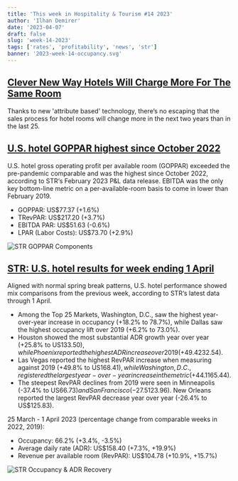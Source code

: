 ```yaml
---
title: 'This week in Hospitality & Tourism #14 2023'
author: 'Ilhan Demirer'
date: '2023-04-07'
draft: false
slug: 'week-14-2023'
tags: ['rates', 'profitability', 'news', 'str']
banner: '2023-week-14-occupancy.svg'
---
```


## [Clever New Way Hotels Will Charge More For The Same Room](https://www.hotelnewsresource.com/article125759.html)

Thanks to new 'attribute based' technology, there’s no escaping that the sales process for hotel rooms will change more in the next two years than in the last 25.

## [U.S. hotel GOPPAR highest since October 2022](https://str.com/press-release/us-hotel-goppar-highest-october-2022)

U.S. hotel gross operating profit per available room (GOPPAR) exceeded the pre-pandemic comparable and was the highest since October 2022, according to STR‘s February 2023 P&L data release. EBITDA was the only key bottom-line metric on a per-available-room basis to come in lower than February 2019.

- GOPPAR: US$77.37 (+1.6%)
- TRevPAR: US$217.20 (+3.7%)
- EBITDA PAR: US$51.63 (-0.6%)
- LPAR (Labor Costs): US$73.70 (+2.9%)

![STR GOPPAR Components](/images/blogimages/2023-week-14-occupancy-GOPPAR.png)

## [STR: U.S. hotel results for week ending 1 April](https://str.com/press-release/str-us-hotel-results-week-ending-1-april)

Aligned with normal spring break patterns, U.S. hotel performance showed mix comparisons from the previous week, according to STR‘s latest data through 1 April.

- Among the Top 25 Markets, Washington, D.C., saw the highest year-over-year increase in occupancy (+18.2% to 78.7%), while Dallas saw the highest occupancy lift over 2019 (+6.2% to 73.0%).
- Houston showed the most substantial ADR growth year over year (+25.8% to US$133.50), while Phoenix reported the highest ADR increase over 2019 (+49.4% to US$232.54).
- Las Vegas reported the highest RevPAR increase when measuring against 2019 (+49.8% to US$168.41), while Washington, D.C., registered the largest year-over-year increase in the metric (+44.1% to US$165.44).
- The steepest RevPAR declines from 2019 were seen in Minneapolis (-37.4% to US$66.73) and San Francisco (-27.5% to US$123.96). New Orleans reported the largest RevPAR decrease year over year (-26.4% to US$125.83).

25 March - 1 April 2023 (percentage change from comparable weeks in 2022, 2019):

- Occupancy: 66.2% (+3.4%, -3.5%)
- Average daily rate (ADR): US$158.40 (+7.3%, +19.9%)
- Revenue per available room (RevPAR): US$104.78 (+10.9%, +15.7%)

![STR Occupancy & ADR Recovery](/images/blogimages/2023-week-14-occupancy.svg)
